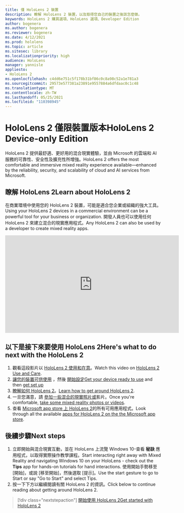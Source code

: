 ```yaml
---
title: 僅 HoloLens 2 裝置
description: 瞭解 HoloLens 2 裝置，以及取得您自己的裝置之後該怎麼做。
keywords: HoloLens 2 購買選項、HoloLens 選項、Developer Edition
author: bogenera
ms.author: bogenera
ms.reviewer: bogenera
ms.date: 4/12/2021
ms.prod: hololens
ms.topic: article
ms.sitesec: library
ms.localizationpriority: high
audience: HoloLens
manager: yannisle
appliesto:
- HoloLens 2
ms.openlocfilehash: c4dd6e751c5f178b31bf86c0c8a98c52a1e781a3
ms.sourcegitcommit: 29573e577381a23891e9557884a6dfdaac0c1c48
ms.translationtype: MT
ms.contentlocale: zh-TW
ms.lasthandoff: 05/25/2021
ms.locfileid: "110398945"
---
```

# <a name="hololens-2-device-only-edition"></a><span data-ttu-id="160c3-104">HoloLens 2 僅限裝置版本</span><span class="sxs-lookup"><span data-stu-id="160c3-104">HoloLens 2 Device-only Edition</span></span>

<span data-ttu-id="160c3-105">HoloLens 2 提供最舒適、更好用的混合現實體驗，並由 Microsoft 的雲端和 AI 服務的可靠性、安全性及擴充性所增強。</span><span class="sxs-lookup"><span data-stu-id="160c3-105">HoloLens 2 offers the most comfortable and immersive mixed reality experience available—enhanced by the reliability, security, and scalability of cloud and AI services from Microsoft.</span></span>

## <a name="learn-about-hololens-2"></a><span data-ttu-id="160c3-106">瞭解 HoloLens 2</span><span class="sxs-lookup"><span data-stu-id="160c3-106">Learn about HoloLens 2</span></span>
<span data-ttu-id="160c3-107">在商業環境中使用您的 HoloLens 2 裝置，可能是適合您企業或組織的強大工具。</span><span class="sxs-lookup"><span data-stu-id="160c3-107">Using your HoloLens 2 devices in a commercial environment can be a powerful tool for your business or organization.</span></span> <span data-ttu-id="160c3-108">開發人員也可以使用任何 HoloLens 2 來建立混合的現實應用程式。</span><span class="sxs-lookup"><span data-stu-id="160c3-108">Any HoloLens 2 can also be used by a developer to create mixed reality apps.</span></span>

<iframe width="560" height="315" src="https://www.youtube.com/embed/XwOnHqiNAeU" frameborder="0" allow="accelerometer; autoplay; clipboard-write; encrypted-media; gyroscope; picture-in-picture" allowfullscreen></iframe>

## <a name="heres-what-to-do-next-with-the-hololens-2"></a><span data-ttu-id="160c3-109">以下是接下來要使用 HoloLens 2</span><span class="sxs-lookup"><span data-stu-id="160c3-109">Here's what to do next with the HoloLens 2</span></span>

1. <span data-ttu-id="160c3-110">觀看這段影片以 [HoloLens 2 使用和在意](https://docs.microsoft.com/hololens/hololens2-maintenance##HoloLens-2-Use-and-Care)。</span><span class="sxs-lookup"><span data-stu-id="160c3-110">Watch this video on [HoloLens 2 Use and Care](https://docs.microsoft.com/hololens/hololens2-maintenance##HoloLens-2-Use-and-Care).</span></span>
1. <span data-ttu-id="160c3-111">[讓您的裝置可供使用](https://docs.microsoft.com/hololens/hololens2-setup) ，然後 [開始設定](https://docs.microsoft.com/hololens/hololens2-start)</span><span class="sxs-lookup"><span data-stu-id="160c3-111">[Get your device ready to use](https://docs.microsoft.com/hololens/hololens2-setup) and then [get set up](https://docs.microsoft.com/hololens/hololens2-start)</span></span>
1. <span data-ttu-id="160c3-112">[瞭解如何 HoloLens 2](https://docs.microsoft.com/hololens/holographic-home)。</span><span class="sxs-lookup"><span data-stu-id="160c3-112">[Learn how to get around HoloLens 2](https://docs.microsoft.com/hololens/holographic-home).</span></span>
1. <span data-ttu-id="160c3-113">一旦您滿意，請 [參加一些混合的現實照片或](https://docs.microsoft.com/hololens/holographic-photos-and-videos)影片。</span><span class="sxs-lookup"><span data-stu-id="160c3-113">Once you're comfortable, [take some mixed reality photos or videos](https://docs.microsoft.com/hololens/holographic-photos-and-videos).</span></span>
1. <span data-ttu-id="160c3-114">查看 [Microsoft app store 上 HoloLens 2](https://docs.microsoft.com/hololens/holographic-store-apps)的所有可用應用程式。</span><span class="sxs-lookup"><span data-stu-id="160c3-114">Look through all the available [apps for HoloLens 2 on the the Microsoft app store](https://docs.microsoft.com/hololens/holographic-store-apps).</span></span>

## <a name="next-steps"></a><span data-ttu-id="160c3-115">後續步驟</span><span class="sxs-lookup"><span data-stu-id="160c3-115">Next steps</span></span>

1. <span data-ttu-id="160c3-116">立即開始與混合現實互動，並在 HoloLens 上流覽 Windows 10-查看 **秘訣** 應用程式，以取得實際操作教學課程。</span><span class="sxs-lookup"><span data-stu-id="160c3-116">Start interacting right away with Mixed Reality and navigating Windows 10 on your HoloLens - check out the **Tips** app for hands-on tutorials for hand interactions.</span></span> <span data-ttu-id="160c3-117">使用開始手勢移至 [開始]，或說 [移至開始]，然後選取 [提示]。</span><span class="sxs-lookup"><span data-stu-id="160c3-117">Use the start gesture to go to Start or say "Go to Start" and select Tips.</span></span>
1. <span data-ttu-id="160c3-118">按一下下方以繼續閱讀有關 HoloLens 2 的資訊。</span><span class="sxs-lookup"><span data-stu-id="160c3-118">Click below to continue reading about getting around HoloLens 2.</span></span>

> [!div class="nextstepaction"]
> [<span data-ttu-id="160c3-119">開始使用 HoloLens 2</span><span class="sxs-lookup"><span data-stu-id="160c3-119">Get started with HoloLens 2</span></span>](hololens2-basic-usage.md)